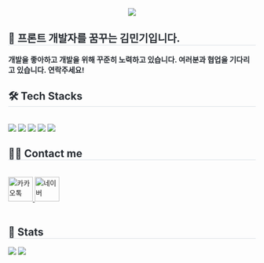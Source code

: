 <div align= "center">
    <img src="https://capsule-render.vercel.app/api?type=cylinder&color=0:9c7c9a,100:d99b9b&height=180&text=Hello%20I'm%20Minki&animation=fadeIn&fontColor=ffffff&fontSize=70" />
    </div>
    <div style="text-align: left;"> 
    <h2 style="border-bottom: 1px solid #d8dee4; color: #282d33;"> 👦 프론트 개발자를 꿈꾸는 김민기입니다.  </h2>  
    <div style="font-weight: 700; font-size: 15px; text-align: left; color: #282d33;"> 개발을 좋아하고 개발을 위해 꾸준히 노력하고 있습니다. 여러분과 협업을 기다리고 있습니다. 연락주세요! </div> 
    </div>
    <div style="text-align: left;">
    <h2 style="border-bottom: 1px solid #d8dee4; color: #282d33;"> 🛠️ Tech Stacks </h2> <br> 
    <div style="margin: ; text-align: left;" "text-align: left;"> <img src="https://img.shields.io/badge/HTML5-E34F26?style=flat&logo=HTML5&logoColor=white">
          <img src="https://img.shields.io/badge/CSS3-1572B6?style=flat&logo=CSS3&logoColor=white">
          <img src="https://img.shields.io/badge/Javascript-F7DF1E?style=flat&logo=Javascript&logoColor=white">
          <img src="https://img.shields.io/badge/jQuery-0769AD?style=flat&logo=jQuery&logoColor=white">
          <img src="https://img.shields.io/badge/Github-181717?style=flat&logo=Github&logoColor=white">
          <br/></div>
    </div>
    <div style="text-align: left;">
    <h2 style="border-bottom: 1px solid #d8dee4; color: #282d33;"> 🧑‍💻 Contact me </h2> <br> 
    <div style="text-align: left;">
        <a href="https://open.kakao.com/o/sKycxkRf">
  <img src="https://img.shields.io/badge/Talk-000000.svg?&style=for-the-badge&logo&logoColor=white" target="_blank" alt="카카오톡" width="50" height="50">
</a>
        <a href="mailto:v28611@naver.com">
  <img src="https://img.shields.io/badge/Naver-000000.svg?&style=for-the-badge&logo&logoColor=white" target="_blank" alt="네이버" width="50" height="50">
</a>
          </div>  <br> 
    <div style="text-align: left;">  </div> 
    </div>
    <div style="text-align: left;"> 
        <div style="text-align: left;"> 
    <h2 style="border-bottom: 1px solid #d8dee4; color: #282d33;"> 🏅 Stats </h2> <div style="text-align: left;"> <img src="https://github-readme-stats.vercel.app/api?username=MKMKIM&bg_color=60,8c8282,f0d0d0&title_color=ffffff&text_color=ffffff"
         /> <img src="https://github-readme-stats.vercel.app/api/top-langs/?username=MKMKIM&layout=compact&bg_color=60,8c8282,f0d0d0&title_color=ffffff&text_color=ffffff"
           /> </div> 
    </div>
    
</div>
    
